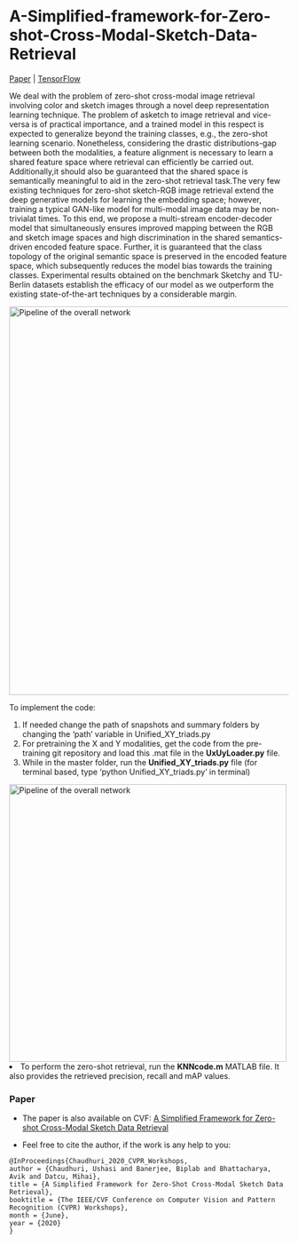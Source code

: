 # A-Simplified-framework-for-Zero-shot-Cross-Modal-Sketch-Data-Retrieval
[Paper](openaccess.thecvf.com/content_CVPRW_2020/papers/w8/Chaudhuri_A_Simplified_Framework_for_Zero-Shot_Cross-Modal_Sketch_Data_Retrieval_CVPRW_2020_paper.pdf) | [TensorFlow](https://www.tensorflow.org/)

We deal with the problem of zero-shot cross-modal image retrieval involving color and sketch images through a novel deep representation learning technique. The problem of asketch to image retrieval and vice-versa is of practical importance, and a trained model in this respect is expected to generalize beyond the training classes, e.g., the zero-shot learning scenario. Nonetheless, considering the drastic distributions-gap between both the modalities, a feature alignment is necessary to learn a shared feature space where retrieval can efficiently be carried out. Additionally,it should also be guaranteed that the shared space is semantically meaningful to aid in the zero-shot retrieval task.The very few existing techniques for zero-shot sketch-RGB image retrieval extend the deep generative models for learning the embedding space; however, training a typical GAN-like model for multi-modal image data may be non-trivialat times. To this end, we propose a multi-stream encoder-decoder model that simultaneously ensures improved mapping between the RGB and sketch image spaces and high discrimination in the shared semantics-driven encoded feature space. Further, it is guaranteed that the class topology of the original semantic space is preserved in the encoded feature space, which subsequently reduces the model bias towards the training classes. Experimental results obtained on the benchmark Sketchy and TU-Berlin datasets establish the efficacy of our model as we outperform the existing state-of-the-art techniques by a considerable margin.

<img src=image/block.png alt="Pipeline of the overall network" width="700">



To implement the code:
<ol>

<li> If needed change the path of snapshots and summary folders by changing the ‘path’ variable in Unified_XY_triads.py

<li> For pretraining the X and Y modalities, get the code from the pre-training git repository and load this .mat file in the <b>UxUyLoader.py</b> file. </li>


<li> While in the master folder, run the <b>Unified_XY_triads.py</b> file (for terminal based, type ‘python Unified_XY_triads.py’ in terminal) </li> </ol>

<img src=image/results.png alt="Pipeline of the overall network" width="500">

<li> To perform the zero-shot retrieval, run the <b>KNNcode.m</b> MATLAB file. It also provides the retrieved precision, recall and mAP values.  </li> </ol>



### Paper

*    The paper is also available on CVF: [A Simplified Framework for Zero-shot Cross-Modal Sketch Data Retrieval](openaccess.thecvf.com/content_CVPRW_2020/papers/w8/Chaudhuri_A_Simplified_Framework_for_Zero-Shot_Cross-Modal_Sketch_Data_Retrieval_CVPRW_2020_paper.pdf)

*   Feel free to cite the author, if the work is any help to you:

```
@InProceedings{Chaudhuri_2020_CVPR_Workshops,
author = {Chaudhuri, Ushasi and Banerjee, Biplab and Bhattacharya, Avik and Datcu, Mihai},
title = {A Simplified Framework for Zero-Shot Cross-Modal Sketch Data Retrieval},
booktitle = {The IEEE/CVF Conference on Computer Vision and Pattern Recognition (CVPR) Workshops},
month = {June},
year = {2020}
} 


